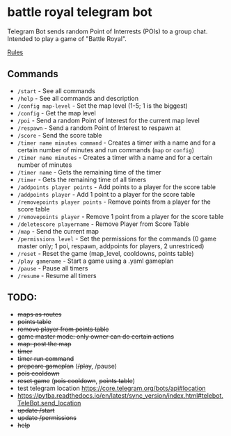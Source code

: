 # battle royal telegram bot

Telegram Bot sends random Point of Interrests (POIs) to a group chat.
Intended to play a game of "Battle Royal".

[Rules](https://github.com/dominikhoebert/battle_royal_vienna_telegram_bot/blob/master/Battle%20Royal%20Vienna.md)

## Commands

- `/start` - See all commands
- `/help` - See all commands and description
- `/config map-level` - Set the map level (1-5; 1 is the biggest)
- `/config` - Get the map level
- `/poi` - Send a random Point of Interest for the current map level
- `/respawn` - Send a random Point of Interest to respawn at
- `/score` - Send the score table
- `/timer name minutes command` - Creates a timer with a name and for a certain number of minutes and run commands (`map` or `config`)
- `/timer name minutes` - Creates a timer with a name and for a certain number of minutes
- `/timer name` - Gets the remaining time of the timer
- `/timer` - Gets the remaining time of all timers
- `/addpoints player points` - Add points to a player for the score table
- `/addpoints player` - Add 1 point to a player for the score table
- `/removepoints player points` - Remove points from a player for the score table
- `/removepoints player` - Remove 1 point from a player for the score table
- `/deletescore playername` - Remove Player from Score Table
- `/map` - Send the current map
- `/permissions level` - Set the permissions for the commands (0 game master only; 1 poi, respawn, addpoints for players, 2 unrestriced)
- `/reset` - Reset the game (map_level, cooldowns, points table)
- `/play gamename` - Start a game using a .yaml gameplan
- `/pause` - Pause all timers
- `/resume` - Resume all timers


## TODO:

- ~~maps as routes~~
- ~~points table~~
- ~~remove player from points table~~
- ~~game master mode: only owner can do certain actions~~
- ~~map: post the map~~
- ~~timer~~
- ~~timer run command~~
- ~~prepeare gameplan~~ (~~/play~~, /pause)
- ~~pois cooldown~~
- ~~reset game~~ (~~pois cooldown~~, ~~points table~~)
- test telegram location https://core.telegram.org/bots/api#location
- https://pytba.readthedocs.io/en/latest/sync_version/index.html#telebot.TeleBot.send_location
- ~~update /start~~
- ~~update /permissions~~
- ~~help~~
